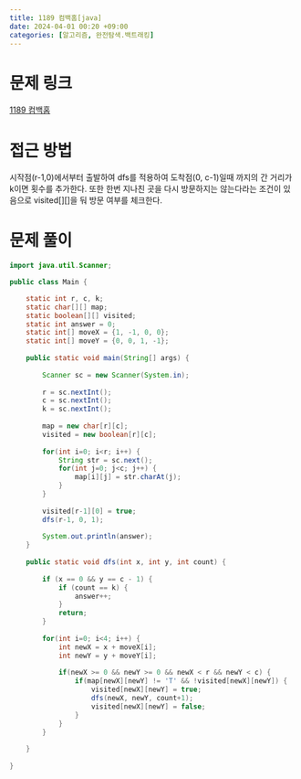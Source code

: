 ```yaml
---
title: 1189 컴백홈[java]
date: 2024-04-01 00:20 +09:00
categories: [알고리즘, 완전탐색.백트래킹]
---
```

# 문제 링크
[1189 컴백홈](https://www.acmicpc.net/problem/1189)

# 접근 방법
시작점(r-1,0)에서부터 출발하여 dfs를 적용하여 도착점(0, c-1)일때 까지의 간 거리가 k이면 횟수를 추가한다. 또한 한번 지나친 곳을 다시 방문하지는 않는다라는 조건이 있음으로 visited[][]을 둬 방문 여부를 체크한다.

# 문제 풀이
```java
import java.util.Scanner;

public class Main {

	static int r, c, k;
	static char[][] map;
	static boolean[][] visited;
	static int answer = 0;
	static int[] moveX = {1, -1, 0, 0};
	static int[] moveY = {0, 0, 1, -1};
	
	public static void main(String[] args) {
		
		Scanner sc = new Scanner(System.in);
		
		r = sc.nextInt();
		c = sc.nextInt();
		k = sc.nextInt();
		
		map = new char[r][c];
		visited = new boolean[r][c];
		
		for(int i=0; i<r; i++) {
			String str = sc.next();
			for(int j=0; j<c; j++) {
				map[i][j] = str.charAt(j);
			}
		}
		
		visited[r-1][0] = true;
		dfs(r-1, 0, 1);
		
		System.out.println(answer);
	}
	
	public static void dfs(int x, int y, int count) {
		
		if (x == 0 && y == c - 1) {
			if (count == k) {
				answer++;
			}
			return;
		}
		
		for(int i=0; i<4; i++) {
			int newX = x + moveX[i];
			int newY = y + moveY[i];
			
			if(newX >= 0 && newY >= 0 && newX < r && newY < c) {
				if(map[newX][newY] != 'T' && !visited[newX][newY]) {
					visited[newX][newY] = true;
					dfs(newX, newY, count+1);
					visited[newX][newY] = false;
				}
			}
		}
		
	}
	
}


```
